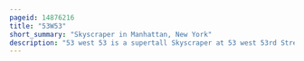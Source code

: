 ```yaml
---
pageid: 14876216
title: "53W53"
short_summary: "Skyscraper in Manhattan, New York"
description: "53 west 53 is a supertall Skyscraper at 53 west 53rd Street in the midtown manhattan Neighborhood of new York City next to the Museum of modern Art. It was developed by pontiac Land Group and Hines real Estate Companies. With a Height of 1,050 Ft, 53 West 53 is the tenth-tallest completed Building in the City as of November 2019."
---
```

